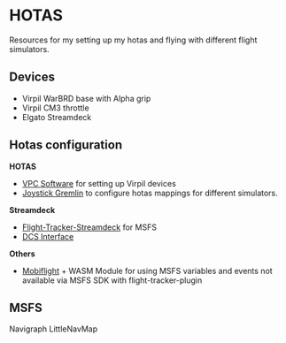 # HOTAS

Resources for my setting up my hotas and flying with different flight
simulators.

## Devices

- Virpil WarBRD base with Alpha grip
- Virpil CM3 throttle
- Elgato Streamdeck

## Hotas configuration

**HOTAS**
- [VPC Software] for setting up Virpil devices
- [Joystick Gremlin] to configure hotas mappings for different simulators.

**Streamdeck**
- [Flight-Tracker-Streamdeck][] for MSFS
- [DCS Interface]

**Others**
- [Mobiflight][] + WASM Module for using MSFS variables and events not available via MSFS SDK with flight-tracker-plugin


## MSFS

Navigraph
LittleNavMap

[VPC Software]:https://support.virpil.com/en/support/solutions/folders/47000015618
[Flight-Tracker-Streamdeck]: https://github.com/nguyenquyhy/Flight-Tracker-StreamDeck
[DCS Interface]: https://github.com/enertial/streamdeck-dcs-interface
[Mobiflight]: https://www.mobiflight.com/en/index.html
[Joystick Gremlin]: http://whitemagic.github.io/JoystickGremlin/

